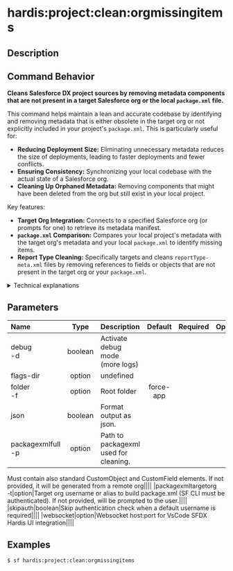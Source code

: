 <!-- This file has been generated with command 'sf hardis:doc:plugin:generate'. Please do not update it manually or it may be overwritten -->
# hardis:project:clean:orgmissingitems

## Description


## Command Behavior

**Cleans Salesforce DX project sources by removing metadata components that are not present in a target Salesforce org or the local `package.xml` file.**

This command helps maintain a lean and accurate codebase by identifying and removing metadata that is either obsolete in the target org or not explicitly included in your project's `package.xml`. This is particularly useful for:

- **Reducing Deployment Size:** Eliminating unnecessary metadata reduces the size of deployments, leading to faster deployments and fewer conflicts.
- **Ensuring Consistency:** Synchronizing your local codebase with the actual state of a Salesforce org.
- **Cleaning Up Orphaned Metadata:** Removing components that might have been deleted from the org but still exist in your local project.

Key features:

- **Target Org Integration:** Connects to a specified Salesforce org (or prompts for one) to retrieve its metadata manifest.
- **`package.xml` Comparison:** Compares your local project's metadata with the target org's metadata and your local `package.xml` to identify missing items.
- **Report Type Cleaning:** Specifically targets and cleans `reportType-meta.xml` files by removing references to fields or objects that are not present in the target org or your `package.xml`.

<details>
<summary>Technical explanations</summary>

The command's technical implementation involves several steps:

- **Org Manifest Generation:** If not provided, it generates a full `package.xml` from the target Salesforce org using `buildOrgManifest`.
- **XML Parsing and Merging:** It parses the generated org manifest and merges it with the local `package.xml` and `destructiveChanges.xml` files to create a comprehensive list of existing and deleted metadata.
- **Metadata Analysis:** It iterates through specific metadata types (currently `reportType-meta.xml` files) within the configured source folder.
- **Field and Object Validation:** For each `reportType-meta.xml` file, it examines the columns and filters out references to custom fields or objects that are not found in the merged `package.xml` content or are marked for destruction.
- **XML Modification:** If changes are detected, it updates the `reportType-meta.xml` file by writing the modified XML content back to the file using `writeXmlFile`.
- **File System Operations:** It uses `fs-extra` for file system operations and `glob` for pattern matching to find relevant metadata files.
- **SOQL Queries:** The `buildOrgManifest` utility (used internally) performs SOQL queries to retrieve metadata information from the Salesforce org.
</details>


## Parameters

| Name          |  Type   | Description                     |  Default  | Required | Options |
|:--------------|:-------:|:--------------------------------|:---------:|:--------:|:-------:|
| debug<br/>-d  | boolean | Activate debug mode (more logs) |           |          |         |
| flags-dir     | option  | undefined                       |           |          |         |
| folder<br/>-f | option  | Root folder                     | force-app |          |         |
| json          | boolean | Format output as json.          |           |          |         |
|packagexmlfull<br/>-p|option|Path to packagexml used for cleaning.
Must contain also standard CustomObject and CustomField elements.
If not provided, it will be generated from a remote org||||
|packagexmltargetorg<br/>-t|option|Target org username or alias to build package.xml (SF CLI must be authenticated).
If not provided, will be prompted to the user.||||
|skipauth|boolean|Skip authentication check when a default username is required||||
|websocket|option|Websocket host:port for VsCode SFDX Hardis UI integration||||

## Examples

```shell
$ sf hardis:project:clean:orgmissingitems
```


